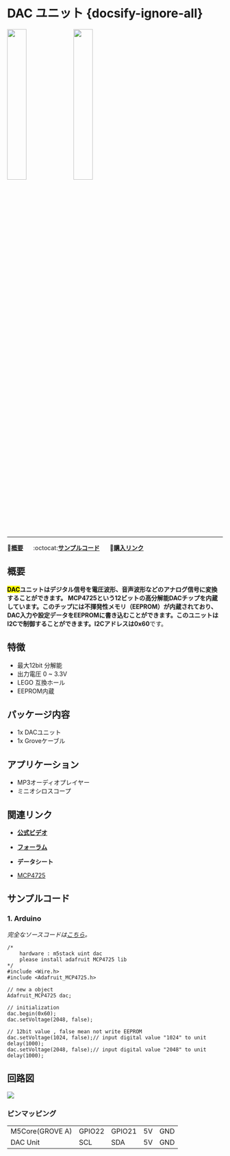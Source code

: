 # DAC ユニット {docsify-ignore-all}

<img src="assets/img/product_pics/unit/M5GO_Unit_dac.png" width="30%" height="30%"> <img src="assets/img/product_pics/unit/unit_dac_grove_a.png" width="30%" height="30%">

***

:memo:**[概要](#概要)**&nbsp;&nbsp;&nbsp;&nbsp;&nbsp;&nbsp;:octocat:**[サンプルコード](#サンプルコード)**&nbsp;&nbsp;&nbsp;&nbsp;&nbsp;&nbsp;🛒**[購入リンク](https://www.aliexpress.com/item/M5Stack-DAC-MCP4725-I2C-Dac-12-0/32947696641.html)**

## 概要

**<mark>DAC</mark>**ユニットはデジタル信号を電圧波形、音声波形などのアナログ信号に変換することができます。 MCP4725という12ビットの高分解能DACチップを内蔵しています。このチップには不揮発性メモリ（EEPROM）が内蔵されており、DAC入力や設定データをEEPROMに書き込むことができます。このユニットはI2Cで制御することができます。I2Cアドレスは**0x60**です。

## 特徴

- 最大12bit 分解能
- 出力電圧 0 ~ 3.3V
- LEGO 互換ホール
- EEPROM内蔵

## パッケージ内容

- 1x DACユニット
- 1x Groveケーブル

## アプリケーション

- MP3オーディオプレイヤー
- ミニオシロスコープ

## 関連リンク

- **[公式ビデオ](https://www.youtube.com/channel/UCozgFVglWYQXbvTmGyS739w)**

- **[フォーラム](http://forum.m5stack.com/)**

-  **データシート**
  - [MCP4725](http://pdf1.alldatasheet.com/datasheet-pdf/view/233449/MICROCHIP/MCP4725.html)

## サンプルコード

### 1. Arduino

*完全なソースコードは[こちら](https://github.com/m5stack/M5-ProductExampleCodes/tree/master/Unit/DAC/Arduino)。*

```arduino
/*
    hardware : m5stack uint dac
    please install adafruit MCP4725 lib
*/
#include <Wire.h>
#include <Adafruit_MCP4725.h>

// new a object
Adafruit_MCP4725 dac;

// initialization
dac.begin(0x60);
dac.setVoltage(2048, false);

// 12bit value , false mean not write EEPROM
dac.setVoltage(1024, false);// input digital value "1024" to unit
delay(1000);
dac.setVoltage(2048, false);// input digital value "2048" to unit
delay(1000);
```

## 回路図

<img src="assets/img/product_pics/unit/dac_sch.JPG">

### ピンマッピング

<table>
 <tr><td>M5Core(GROVE A)</td><td>GPIO22</td><td>GPIO21</td><td>5V</td><td>GND</td></tr>
 <tr><td>DAC Unit</td><td>SCL</td><td>SDA</td><td>5V</td><td>GND</td></tr>
</table>
